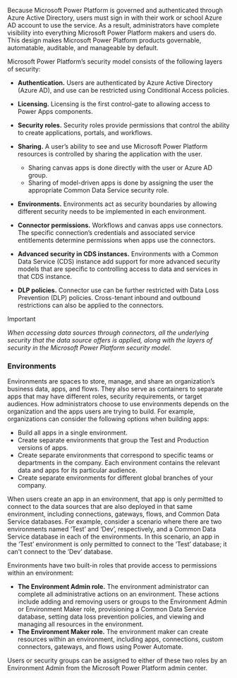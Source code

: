 Because Microsoft Power Platform is governed and authenticated through Azure Active Directory, users must sign in with their work or school Azure AD account to use the service. As a result, administrators have complete visibility into everything Microsoft Power Platform makers and users do. This design makes Microsoft Power Platform products governable, automatable, auditable, and manageable by default.

Microsoft Power Platform’s security model consists of the following layers of security:

 -  **Authentication.** Users are authenticated by Azure Active Directory (Azure AD), and use can be restricted using Conditional Access policies.
 -  **Licensing.** Licensing is the first control-gate to allowing access to Power Apps components.
 -  **Security roles.** Security roles provide permissions that control the ability to create applications, portals, and workflows.
 -  **Sharing.** A user’s ability to see and use Microsoft Power Platform resources is controlled by sharing the application with the user.
    
     -  Sharing canvas apps is done directly with the user or Azure AD group.
     -  Sharing of model-driven apps is done by assigning the user the appropriate Common Data Service security role.
 -  **Environments.** Environments act as security boundaries by allowing different security needs to be implemented in each environment.
 -  **Connector permissions.** Workflows and canvas apps use connectors. The specific connection’s credentials and associated service entitlements determine permissions when apps use the connectors.
 -  **Advanced security in CDS instances.** Environments with a Common Data Service (CDS) instance add support for more advanced security models that are specific to controlling access to data and services in that CDS instance.
 -  **DLP policies.** Connector use can be further restricted with Data Loss Prevention (DLP) policies. Cross-tenant inbound and outbound restrictions can also be applied to the connectors.

> [!IMPORTANT]
> *When accessing data sources through connectors, all the underlying security that the data source offers is applied, along with the layers of security in the Microsoft Power Platform security model.*

### Environments

Environments are spaces to store, manage, and share an organization’s business data, apps, and flows. They also serve as containers to separate apps that may have different roles, security requirements, or target audiences. How administrators choose to use environments depends on the organization and the apps users are trying to build. For example, organizations can consider the following options when building apps:

 -  Build all apps in a single environment.
 -  Create separate environments that group the Test and Production versions of apps.
 -  Create separate environments that correspond to specific teams or departments in the company. Each environment contains the relevant data and apps for its particular audience.
 -  Create separate environments for different global branches of your company.

When users create an app in an environment, that app is only permitted to connect to the data sources that are also deployed in that same environment, including connections, gateways, flows, and Common Data Service databases. For example, consider a scenario where there are two environments named ‘Test’ and ‘Dev’, respectively, and a Common Data Service database in each of the environments. In this scenario, an app in the ‘Test’ environment is only permitted to connect to the ‘Test’ database; it can't connect to the ‘Dev’ database.

Environments have two built-in roles that provide access to permissions within an environment:

 -  **The Environment Admin role.** The environment administrator can complete all administrative actions on an environment. These actions include adding and removing users or groups to the Environment Admin or Environment Maker role, provisioning a Common Data Service database, setting data loss prevention policies, and viewing and managing all resources in the environment.
 -  **The Environment Maker role.** The environment maker can create resources within an environment, including apps, connections, custom connectors, gateways, and flows using Power Automate.

Users or security groups can be assigned to either of these two roles by an Environment Admin from the Microsoft Power Platform admin center.
